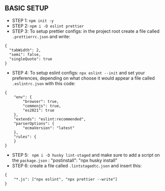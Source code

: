 ## BASIC SETUP

- STEP 1: ``` npm init -y ```
- STEP 2: ``` npm i -D eslint prettier ```
- STEP 3: To setup prettier configs: in the project root create a file called ``` .prettierrc.json ``` and write:
```
{
  "tabWidth": 2,
  "semi": false,
  "singleQuote": true
}
```
- STEP 4: To setup eslint configs: ``` npx eslint --init ``` and set your preferences, depending on what choose it would appear a file called ``` .eslintrc.json ``` with this code:
```
{
    "env": {
        "browser": true,
        "commonjs": true,
        "es2021": true
    },
    "extends": "eslint:recommended",
    "parserOptions": {
        "ecmaVersion": "latest"
    },
    "rules": {
    }
}
```
- STEP 5: ``` npm i -D husky lint-staged``` and make sure to add a script on the ```package.json``` : "postinstall": "npx husky install"
- STEP 6: create a file called ```.lintstagedtc.json``` and insert this:
```
{
    "*.js": ["npx eslint", "npx prettier --write"]
}
```
